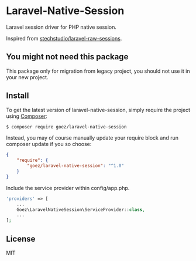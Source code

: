 # Laravel-Native-Session

Laravel session driver for PHP native session.

Inspired from [stechstudio/laravel-raw-sessions](https://github.com/stechstudio/laravel-raw-sessions). 

## You might not need this package

This package only for migration from legacy project, you should not use it in your new project. 

## Install

To get the latest version of laravel-native-session, simply require the project using [Composer](https://getcomposer.org/):

```bash
$ composer require goez/laravel-native-session
```

Instead, you may of course manually update your require block and run composer update if you so choose:

```json
{
    "require": {
        "goez/laravel-native-session": "^1.0"
    }
}
```

Include the service provider within config/app.php.

```php
'providers' => [
    ...
    Goez\LaravelNativeSession\ServiceProvider::class,
    ...
];
```

## License

MIT
